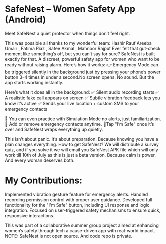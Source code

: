 
<h1>SafeNest – Women Safety App (Android) </h1>

Meet SafeNest a quiet protector when things don’t feel right.

This was possible all thanks to my wonderful team:
Hashir Rauf Areeba Umair , Fatima Riaz , Safee Akmal , Mahnoor Rajput
Ever felt that gut-check moment like something’s off, but you can’t say for sure?
SafeNest is built exactly for that. A discreet, powerful safety app for women who want to be ready without raising alarm.
Here’s how it works:
👉 Emergency Mode can be triggered silently in the background just by pressing your phone’s power button 3–4 times in under a second.No screen opens. No sound. But the app starts working instantly.

Here’s what it does all in the background:
✅ Silent audio recording starts
✅ A realistic fake call appears on screen
✅ Subtle vibration feedback lets you know it’s active
✅ Sends your live location + custom SMS to your emergency contacts

💬 You can even practice with Simulation Mode no alerts, just familiarization.
🧩 Add or remove emergency contacts anytime.
📍Tap "I’m Safe" once it’s over and SafeNest wraps everything up quietly.

This isn’t about panic. It’s about preparation. Because knowing you have a plan changes everything.
How to get SafeNest? We will distribute a survey quiz, and if you solve it we will email you SafeNest APK file which will only work till 10th of July as this is just a beta version.
Because calm is power. And every woman deserves both.

<h1>My Contributions: </h1>
Implemented vibration gesture feature for emergency alerts.
Handled recording permission control with proper user guidance.
Developed full functionality for the "I'm Safe" button, including UI response and logic integration.
Focused on user-triggered safety mechanisms to ensure quick, responsive interactions.

This was part of a collaborative summer group project aimed at enhancing women’s safety through tech a cause-driven app with real-world impact.
NOTE: SafeNest is not open source. And code repo is private.
